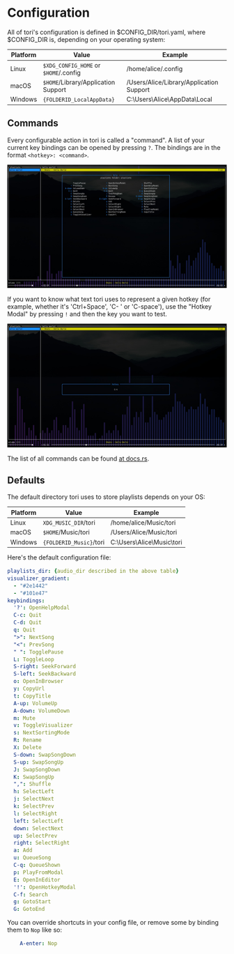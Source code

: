 # Configuration
All of tori's configuration is defined in $CONFIG_DIR/tori.yaml, where $CONFIG_DIR is,
depending on your operating system:

| Platform | Value                                 | Example                                  |
| -------  | ------------------------------------- | ---------------------------------------- |
| Linux    | `$XDG_CONFIG_HOME` or `$HOME`/.config | /home/alice/.config                      |
| macOS    | `$HOME`/Library/Application Support   | /Users/Alice/Library/Application Support |
| Windows  | `{FOLDERID_LocalAppData}`             | C:\Users\Alice\AppData\Local             |

## Commands

Every configurable action in tori is called a "command". A list of your current key bindings can be
opened by pressing `?`. The bindings are in the format `<hotkey>: <command>`.

![getting started 05](./assets/getting_started_05.jpg)

If you want to know what text tori uses to represent a given hotkey (for example, whether it's 
'Ctrl+Space', 'C- ' or 'C-space'), use the "Hotkey Modal" by pressing `!` and then the key you
want to test.

![hotkey modal](./assets/hotkey_modal.jpg)

The list of all commands can be found [at docs.rs](https://docs.rs/tori/latest/tori/command/enum.Command.html).

## Defaults

The default directory tori uses to store playlists depends on your OS:

| Platform | Value                   | Example                   |
| -------  | ------------------      | --------------------      |
| Linux    | `XDG_MUSIC_DIR`/tori    | /home/alice/Music/tori    |
| macOS    | `$HOME`/Music/tori      | /Users/Alice/Music/tori   |
| Windows  | `{FOLDERID_Music}`/tori | C:\Users\Alice\Music\tori |

Here's the default configuration file:
```yaml
playlists_dir: {audio_dir described in the above table}
visualizer_gradient:
  - "#2e1442"
  - "#101e47"
keybindings:
  '?': OpenHelpModal
  C-c: Quit
  C-d: Quit
  q: Quit
  ">": NextSong
  "<": PrevSong
  " ": TogglePause
  L: ToggleLoop
  S-right: SeekForward
  S-left: SeekBackward
  o: OpenInBrowser
  y: CopyUrl
  t: CopyTitle
  A-up: VolumeUp
  A-down: VolumeDown
  m: Mute
  v: ToggleVisualizer
  s: NextSortingMode
  R: Rename
  X: Delete
  S-down: SwapSongDown
  S-up: SwapSongUp
  J: SwapSongDown
  K: SwapSongUp
  ",": Shuffle
  h: SelectLeft
  j: SelectNext
  k: SelectPrev
  l: SelectRight
  left: SelectLeft
  down: SelectNext
  up: SelectPrev
  right: SelectRight
  a: Add
  u: QueueSong
  C-q: QueueShown
  p: PlayFromModal
  E: OpenInEditor
  '!': OpenHotkeyModal 
  C-f: Search
  g: GotoStart
  G: GotoEnd
```

You can override shortcuts in your config file, or remove some by binding them to `Nop` like so:
```yaml
    A-enter: Nop
```

